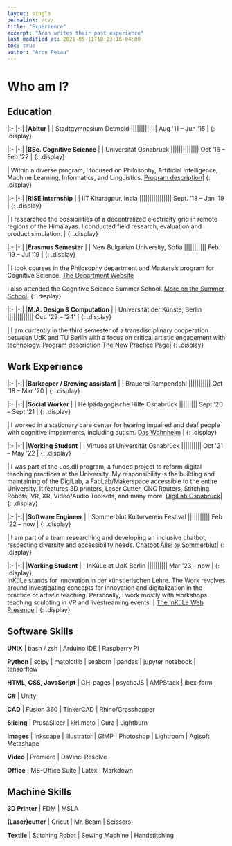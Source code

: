 ```yaml
---
layout: single
permalink: /cv/
title: "Experience"
excerpt: "Aron writes their past experience"
last_modified_at: 2021-05-11T10:23:16-04:00
toc: true
author: "Aron Petau"
---
```

# Who am I?

## Education

|:- |-:|
|**Abitur** |
|<i class="fas fa-building"></i> Stadtgymnasium Detmold |||||||||||||<i class="fas fa-calendar-alt"></i> Aug '11 – Jun ‘15 |
{: .display}

|:- |-:|
|**BSc. Cognitive Science** |
|<i class="fas fa-building"></i> Universität Osnabrück ||||||||||||||<i class="fas fa-calendar-alt"></i> Oct ‘16 – Feb '22 |
{: .display}  

| Within a diverse program, I focused on Philosophy, Artificial Intelligence, Machine Learning, Informatics, and Linguistics.
[Program description](https://www.uni-osnabrueck.de/en/prospective-students/studiengaenge-a-z/cognitive-science-bachelor-of-science/)|
{: .display}  

|:- |-:|
|**RISE Internship** |
|<i class="fas fa-building"></i> IIT Kharagpur, India ||||||||||||||||<i class="fas fa-calendar-alt"></i> Sept. ’18 – Jan ’19 |
{: .display}  

| I researched the possibilities of a decentralized electricity grid in remote regions of the Himalayas. 
I conducted field research, evaluation and product simulation. |
{: .display}  

|:- |-:|
|**Erasmus Semester** |
|<i class="fas fa-building"></i> New Bulgarian University, Sofia |||||||||||<i class="fas fa-calendar-alt"></i> Feb. ’19 – Jul ’19 |
{: .display}  

| I took courses in the Philosophy department and Masters’s program for Cognitive Science. 
[The Department Website](https://cogsci.nbu.bg/en/)

I also attended the Cognitive Science Summer School. 
[More on the Summer School](https://cogsci.nbu.bg/en/international-summer-school-in-cognitive-science)|
{: .display}  

|:- |-:|
|**M.A. Design & Computation** |
|<i class="fas fa-building"></i> Universität der Künste, Berlin |||||||||||||<i class="fas fa-calendar-alt"></i> Oct. '22 – '24' |
{: .display}  

| I am currently in the third semester of a transdisciplinary cooperation between UdK and TU Berlin with a focus on critical artistic engagement with technology.
[Program description](https://www.design-computation.berlin) 
[The New Practice Page](https://www.newpractice.net/)|
{: .display}  

## Work Experience

|:- |-:|
|**Barkeeper / Brewing assistant** |
|<i class="fas fa-building"></i> Brauerei Rampendahl |||||||||||<i class="fas fa-calendar-alt"></i> Oct '18 – Mar '20 |
{: .display}  

|:- |-:|
|**Social Worker** |
|<i class="fas fa-building"></i> Heilpädagogische Hilfe Osnabrück |||||||||<i class="fas fa-calendar-alt"></i> Sept ’20 – Sept ’21 |
{: .display}  

| I worked in a stationary care center for hearing impaired and deaf people with cognitive impairments, including autism.
[Das Wohnheim](https://os-hho.de/standorte/haus-10) |
{: .display}  

|:- |-:|
|**Working Student** |
|<i class="fas fa-building"></i> Virtuos at Universität Osnabrück ||||||||||<i class="fas fa-calendar-alt"></i> Oct '21 – May '22 |
{: .display}  

| I was part of the uos.dll program, a funded project to reform digital teaching practices at the University. My responsibility is the building and maintaining of the DigiLab, a FabLab/Makerspace accessible to the entire University. It features 3D printers, Laser Cutter, CNC Routers, Stitching Robots, VR, XR, Video/Audio Toolsets, and many more.
[DigiLab Osnabrück](https://digitale-lehre.virtuos.uni-osnabrueck.de/uos-digilab/)|
{: .display}

|:- |-:|
|**Software Engineer** |
|<i class="fas fa-building"></i> Sommerblut Kulturverein Festival |||||||||||<i class="fas fa-calendar-alt"></i> Feb '22 – now |
{: .display}  

| I am part of a team researching and developing an inclusive chatbot, respecting diversity and accessibility needs.
[Chatbot Ällei @ Sommerblut](https://chatbot.sommerblut.de)|
{: .display}

|:- |-:|
|**Working Student** |
|<i class="fas fa-building"></i> InKüLe at UdK Berlin ||||||||||<i class="fas fa-calendar-alt"></i> Mar '23 – now |
{: .display}  
InKüLe stands for Innovation in der künstlerischen Lehre.
The Work revolves around investigating concepts for innovation and digitalization in the practice of artistic teaching. Personally, i work mostly with workshops teaching sculpting in VR and livestreaming events. 
| 
[The InKüLe Web Presence](https://www.inkuele.de/landing)
|
{: .display}

## Software Skills

**UNIX** \| bash / zsh \| Arduino IDE \| Raspberry Pi

**Python** \| scipy \|  matplotlib \| seaborn \| pandas \| jupyter notebook \| tensorflow

**HTML, CSS, JavaScript** \| GH-pages \| psychoJS \| AMPStack \| ibex-farm

**C#** \| Unity

**CAD** \| Fusion 360 \| TinkerCAD \| Rhino/Grasshopper

**Slicing** \| PrusaSlicer \| kiri.moto \| Cura \| Lightburn

**Images** \| Inkscape \| Illustrator \| GIMP \| Photoshop \| Lightroom \| Agisoft Metashape

**Video** \| Premiere \| DaVinci Resolve

**Office** \| MS-Office Suite \| Latex \| Markdown

## Machine Skills

**3D Printer** \| FDM \| MSLA

**(Laser)cutter** \| Cricut \| Mr. Beam \| Scissors

**Textile** \| Stitching Robot \| Sewing Machine \| Handstitching
